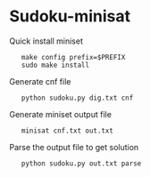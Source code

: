 # Sudoku-minisat
Quick install miniset
```
   make config prefix=$PREFIX
   sudo make install
```
Generate cnf file
```
   python sudoku.py dig.txt cnf
```
Generate miniset output file
```
   minisat cnf.txt out.txt
```
Parse the output file to get solution
```
   python sudoku.py out.txt parse
```
